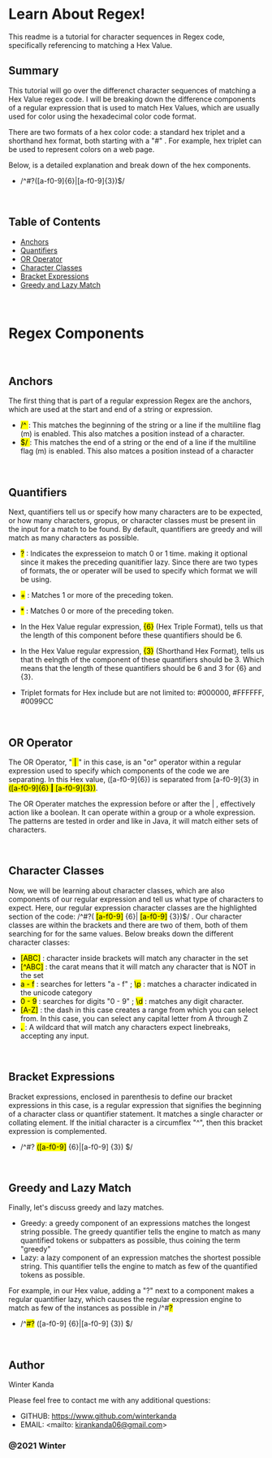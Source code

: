 # Learn About Regex! 

This readme is a tutorial for character sequences in Regex code, specifically referencing to matching a Hex Value. 
## Summary

This tutorial will go over the differenct character sequences of matching a Hex Value regex code. I will be breaking down the difference components of a regular expression that is used to match Hex Values, which are usually used for color using the hexadecimal color code format. 

There are two formats of a hex color code: a standard hex triplet and a shorthand hex format, both starting with a "#" . For example, hex triplet can be used to represent colors on a web page.

Below, is a detailed explanation and break down of the hex components. 

* /^#?([a-f0-9]{6}|[a-f0-9]{3})$/

&nbsp;


## Table of Contents

- [Anchors](#anchors)
- [Quantifiers](#quantifiers)
- [OR Operator](#or-operator)
- [Character Classes](#character-classes)
- [Bracket Expressions](#bracket-expressions)
- [Greedy and Lazy Match](#greedy-and-lazy-match)

&nbsp;


# Regex Components


&nbsp;

## Anchors

The first thing that is part of a regular expression Regex are the anchors, which are used at the start and end of a string or expression. 

* <mark> /^ </mark> : This matches the beginning of the string or a line if the multiline flag (m) is enabled. This also matches a position instead of a character.
* <mark> $/ </mark> : This matches the end of a string or the end of a line if the multiline flag (m) is enabled. This also matces a position instead of a character


&nbsp;

## Quantifiers

Next, quantifiers tell us or specify how many characters are to be expected, or how many characters, gropus, or character classes must be present iin the input for a match to be found. By default, quantifiers are greedy and will match as many characters as possible. 

* <mark>?</mark> : Indicates the expresseion to match 0 or 1 time. making it optional since it makes the preceding quanitifier lazy. Since there are two types of formats, the or operater will be used to specify which format we will be using. 
* <mark>+</mark> : Matches 1 or more of the preceding token.
* <mark>*</mark> : Matches 0 or more of the preceding token.
* In the Hex Value regular expression, <mark>{6}</mark> (Hex Triple Format), tells us that the length of this component before these quantifiers should be 6.
* In the Hex Value regular expression, <mark>{3}</mark> (Shorthand Hex Format), tells us that th eelngth of the component of these quantifiers should be 3. Which means that the length of these quantifiers should be 6 and 3 for {6} and {3}.

* Triplet formats for Hex include but are not limited to: #000000, #FFFFFF, #0099CC

&nbsp;

## OR Operator

The OR Operator, "<mark> | </mark>" in this case, is an "or" operator within a regular expression used to specify which components of the code we are separating. In this Hex value, ([a-f0-9]{6}) is separated from [a-f0-9]{3} in <mark>([a-f0-9]{6} <strong>|</strong> [a-f0-9]{3})</mark>. 

The OR Operater matches the expression before or after the | , effectively action like a boolean. It can operate within a group or a whole expression. The patterns are tested in order and like in Java, it will match either sets of characters.

&nbsp;

## Character Classes

Now, we will be learning about character classes, which are also components of our regular expression and tell us what type of characters to expect. Here, our regular expression character classes are the highlighted section of the code:  /^#?( <mark>[a-f0-9]</mark> {6}| <mark>[a-f0-9]</mark> {3})$/ . Our character classes are within the brackets and there are two of them, both of them searching for for the same values. Below breaks down the different character classes: 

* <mark>[ABC]</mark> : character inside brackets will match any character in the set
* <mark>[^ABC]</mark> : the carat means that it will match any character that is NOT in the set
* <mark>a - f</mark> : searches for letters "a - f" ; <mark>\p</mark> : matches a character indicated in the unicode category
* <mark>0 - 9</mark> : searches for digits "0 - 9" ; <mark>\d</mark> : matches any digit character.
* <mark>[A-Z]</mark> : the dash in this case creates a range from which you can select from. In this case, you can select any capital letter from A through Z
* <mark> <strong>.</strong> </mark> : A wildcard that will match any characters expect linebreaks, accepting any input.

&nbsp;

<!-- ### Flags

&nbsp;

### Grouping and Capturing

&nbsp; -->

## Bracket Expressions

Bracket expressions, enclosed in parenthesis to define our bracket expressions in this case, is a regular expression that signifies the beginning of a character class or quantifier statement. It matches a single character or collating element. If the initial character is a circumflex "^", then this bracket expression is complemented. 

* /^#? <mark>([a-f0-9]</mark> {6}|[a-f0-9]</mark> {3})</mark> $/ 

&nbsp;

## Greedy and Lazy Match

Finally, let's discuss greedy and lazy matches. 

* Greedy: a greedy component of an expressions matches the longest string possible. The greedy quantifier tells the engine to match as many quantified tokens or subpatters as possible, thus coining the term "greedy"
* Lazy: a lazy component of an expression matches the shortest possible string. This quantifier tells the engine to match as few of the quantified tokens as possible. 

For example, in our Hex value, adding a "?" next to a component makes a regular quantifier lazy, which causes the regular expression engine to match as few of the instances as possible in /^#<mark>?</mark>

* /^<mark>#?</mark> ([a-f0-9] {6}|[a-f0-9] {3}) $/ 

&nbsp;


## Author

Winter Kanda 

Please feel free to contact me with any additional questions: 
* GITHUB: https://www.github.com/winterkanda
* EMAIL: <mailto: kirankanda06@gmail.com>
### @2021 Winter

&nbsp;
